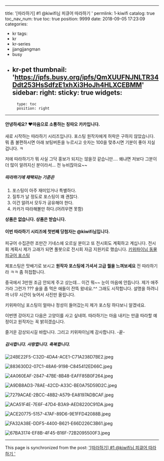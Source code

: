 
---
title: '[따라하기] #1 @kiwifi님 피큐어 따라하기 '
permlink: 1-kiwifi
catalog: true
toc_nav_num: true
toc: true
position: 9999
date: 2018-09-05 17:23:09
categories:
- kr
tags:
- kr
- kr-series
- jjangjjangman
- busy
- kr-pet
thumbnail: 'https://ipfs.busy.org/ipfs/QmXUUFNJNLTR34Ddt253HsSdfzE1xhXi3HoJh4HLXCEBMM'
sidebar:
    right:
        sticky: true
widgets:
    -
        type: toc
        position: right
---


#### 안녕하세요? ♥마음으로 소통하는 칭따오 카카입니다.

새로 시작하는 따라하기 시리즈입니다.
포스팅  원작자에게 허락은 구하지 않았습니다. 
뭐 좀 불편하시면 아래 보팅버튼을 누르시고 숫자는 100을 
맞추시면 기분이 좋아 지실 겁니다. ㅋ

저에 따라하기가 뭐 사실 그닥 홍보가 되지는 않을것 같습니만.... 
왜냐면 저보다 그분이 더 많이 알려지신 분이라서...
전 뉴비잖아요~~

##### 따라하기에 채택되는 기준은
1. 포스팅이 아주 재미있거나 특별하다.
2. 질투가 날 정도로 포스팅이 꽤 괜찮다. 
3. 이건 알려서 모두가 공유해야 한다.
4. 카카가 따라해볼만 하다.(어려우면 못함)

**상품은 없습니다. 상품은 받습니다.** 

#### 이번 따라하기 시리즈에 첫번째 당첨자는 @kiwifi님입니다.
 피규어 수집관련 조만간 기네스에 오르실 분이고 또 전시회도
계획하고 계십니다. 전시회 계획시 제가 고래가 되면 풀봇으로 
전시회 자금 지원키로 했습니다.
[키위파이님 동물피규어 포스팅](https://steemit.com/sndbox/@kiwifi/savanna-animals-figures)

제포스팅은 맛배기로 보시고 **원작자 포스팅에 가셔서 고급 퀄을 느껴보세요**
전 따라하기라 ㅋㅋ 좀 허접합니다.

중국에서 3만원 조금 안되게 주고 샀는데...
이건 뭐~~ 눈이 마음에 안듭니다.
제가 애주가라 그런가 ??? 술을 좀 먹은 애들이 잔뜩 왔네요.^^
그래도 시작합니다. 설명을 하려니까
너무 시간이 늦어서 사진만 올립니다.

키위파이님 포스팅이 얼마나 정성이 들어갔는지
제가 포스팅 하다보니 알겠네요.

이번엔 강아지고 다음은 고양이를 사고 싶네여.
따라하기는 마음 내키는 만큼 따라할 예정이고
원작자는 꼭 밝히겠습니다.

즐거운 감상되시길 바랍니다.
그리고 키위파이님께 감사합니다. -끝-

##### 감사합니다. 사랑합니다. 축복합니다.


![24BE22F5-C32D-4DA4-ACE1-C71A238D7BE2.jpeg](https://ipfs.busy.org/ipfs/QmXUUFNJNLTR34Ddt253HsSdfzE1xhXi3HoJh4HLXCEBMM)

![883630D2-07C1-48A6-9198-C845412ED66C.jpeg](https://ipfs.busy.org/ipfs/QmTNQaiP6LuCgzv6f83wvBcD5R7okBFygeJmS2hzTMWWXc)

![4A060EAF-2847-47BE-8B48-EAFF85B0F264.jpeg](https://ipfs.busy.org/ipfs/QmWkArhHYgHPHhNom7ouFumGwyEG6gMrShgM1miNCM3Eg5)

![A9DB8AD3-78AE-42CD-A33C-BE0A75D59D2C.jpeg](https://ipfs.busy.org/ipfs/QmZgjawxV2rM9ePJJab9nV9enx7UzP9wHp43gfpvqke5EY)

![7279ACAE-2BCC-48B2-A579-EA8197ADBCAF.jpeg](https://ipfs.busy.org/ipfs/QmdLpyTUe5zGHWACLjLMHC5W814YQu6tfrMQJUAYniSzXo)

![ACA51F4E-7E6F-47D4-B3A9-AED8220C91DA.jpeg](https://ipfs.busy.org/ipfs/QmQUyGJfC8VqwfYZZNLgGCb2LJK85UjrpcWZxABK8ps4xX)

![ACE20775-5157-47AF-89D6-9E1FFD42088B.jpeg](https://ipfs.busy.org/ipfs/Qmbk8sbuRtFkXzarnfz8ecREGTkifu48jzdr8Cmhut1AYt)

![FA32A38E-DDF5-4400-B621-E66D226C3B61.jpeg](https://ipfs.busy.org/ipfs/QmVXbV4GtrJ7hgCtBM9QFFG7Br5ywuahHdfaFP9GMDPDxj)

![67BA3174-EF8B-4F45-B16F-72B2095500F3.jpeg](https://ipfs.busy.org/ipfs/QmVeEdq4yYExk2kQqyrde4YXa39w98cZdB8mnrqPYjpukx)







- - -

This page is synchronized from the post: ['[따라하기] #1 @kiwifi님 피큐어 따라하기 '](https://steemit.com/@kibumh/1-kiwifi)
